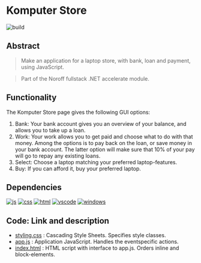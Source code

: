# Komputer Store
![build](https://img.shields.io/badge/build-passing-green)

## Abstract
> Make an application for a laptop store, with bank, loan and payment, using JavaScript.

> Part of the Noroff fullstack .NET accelerate module.

## Functionality
The Komputer Store page gives the following GUI options:
1. Bank: Your bank account gives you an overview of your balance, and allows you to take up a loan.
2. Work: Your work allows you to get paid and choose what to do with that money. Among the options is to pay back on the loan, or save money in your bank account. The latter option will make sure that 10% of your pay will go to repay any existing loans. 
3. Select: Choose a laptop matching your preferred laptop-features.
4. Buy: If you can afford it, buy your preferred laptop.

## Dependencies
[![js](https://img.shields.io/badge/-JavaScript-F7DF1E?logo=javascript&logoColor=000)](https://www.javascript.com/ht)
[![css](https://img.shields.io/badge/-CSS-1572B6?logo=css3&logoColor=000)](https://en.wikipedia.org/wiki/CSS)
[![html](https://img.shields.io/badge/-HTML-E34F26?logo=html5&logoColor=000)](https://developer.mozilla.org/en-US/docs/Web/HTML)
[![vscode](https://img.shields.io/badge/-Visual%20Studio%20Code-007ACC?logo=visualstudiocode&logoColor=000)](https://code.visualstudio.com/)
[![windows](https://img.shields.io/badge/-Windows-0078D6?logo=windows&logoColor=000)](https://www.microsoft.com/sv-se/windows)

## Code: Link and description
- [styling.css](https://github.com/lasse-steinnes/Noroff_Komputer_Store/blob/main/styling.css) : Cascading Style Sheets. Specifies style classes. 
- [app.js](https://github.com/lasse-steinnes/Noroff_Komputer_Store/blob/main/styling.css) : Application JavaScript. Handles the eventspecific actions.  
- [index.html](https://github.com/lasse-steinnes/Noroff_Komputer_Store/blob/main/index.html) : HTML script with interface to app.js. Orders inline and block-elements.


